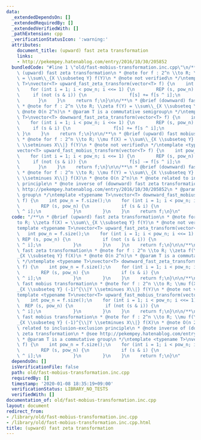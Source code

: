 ```yaml
---
data:
  _extendedDependsOn: []
  _extendedRequiredBy: []
  _extendedVerifiedWith: []
  _pathExtension: cpp
  _verificationStatusIcon: ':warning:'
  attributes:
    document_title: (upward) fast zeta transformation
    links:
    - http://pekempey.hatenablog.com/entry/2016/10/30/205852
  bundledCode: "#line 1 \"old/fast-mobius-transformation.inc.cpp\"\n/**\n * @brief\
    \ (upward) fast zeta transformation\n * @note for f : 2^n \\to R; \\zeta f(X)\
    \ = \\sum\\_{X \\subseteq Y} f(Y)\n * @note not verified\n */\ntemplate <typename\
    \ T>\nvector<T> upward_fast_zeta_transform(vector<T> f) {\n    int pow_n = f.size();\n\
    \    for (int i = 1; i < pow_n; i <<= 1) {\n        REP (s, pow_n) {\n       \
    \     if (not (s & i)) {\n                f[s] += f[s ^ i];\n            }\n \
    \       }\n    }\n    return f;\n}\n\n/**\n * @brief (downward) fast zeta transformation\n\
    \ * @note for f : 2^n \\to R; \\zeta f(Y) = \\sum\\_{X \\subseteq Y} f(X)\n *\
    \ @note O(n 2^n)\n * @param T is a commutative semigroup\n */\ntemplate <typename\
    \ T>\nvector<T> downward_fast_zeta_transform(vector<T> f) {\n    int pow_n = f.size();\n\
    \    for (int i = 1; i < pow_n; i <<= 1) {\n        REP (s, pow_n) {\n       \
    \     if (s & i) {\n                f[s] += f[s ^ i];\n            }\n       \
    \ }\n    }\n    return f;\n}\n\n/**\n * @brief (upward) fast mobius transformation\n\
    \ * @note for f : 2^n \\to R; \\mu f(X) = \\sum\\_{X \\subseteq Y} (-1)^{\\|Y\
    \ \\setminues X\\|} f(Y)\n * @note not verified\n */\ntemplate <typename T>\n\
    vector<T> upward_fast_mobius_transform(vector<T> f) {\n    int pow_n = f.size();\n\
    \    for (int i = 1; i < pow_n; i <<= 1) {\n        REP (s, pow_n) {\n       \
    \     if (not (s & i)) {\n                f[s] -= f[s ^ i];\n            }\n \
    \       }\n    }\n    return f;\n}\n\n/**\n * @brief (downward) fast mobius transformation\n\
    \ * @note for f : 2^n \\to R; \\mu f(Y) = \\sum\\_{X \\subseteq Y} (-1)^{\\|Y\
    \ \\setminues X\\|} f(X)\n * @note O(n 2^n)\n * @note related to inclusion-exclusion\
    \ principle\n * @note inverse of (downward) fast zeta transformation\n * @see\
    \ http://pekempey.hatenablog.com/entry/2016/10/30/205852\n * @param T is a commutative\
    \ group\n */\ntemplate <typename T>\nvector<T> downward_fast_mobius_transform(vector<T>\
    \ f) {\n    int pow_n = f.size();\n    for (int i = 1; i < pow_n; i <<= 1) {\n\
    \        REP (s, pow_n) {\n            if (s & i) {\n                f[s] -= f[s\
    \ ^ i];\n            }\n        }\n    }\n    return f;\n}\n"
  code: "/**\n * @brief (upward) fast zeta transformation\n * @note for f : 2^n \\\
    to R; \\zeta f(X) = \\sum\\_{X \\subseteq Y} f(Y)\n * @note not verified\n */\n\
    template <typename T>\nvector<T> upward_fast_zeta_transform(vector<T> f) {\n \
    \   int pow_n = f.size();\n    for (int i = 1; i < pow_n; i <<= 1) {\n       \
    \ REP (s, pow_n) {\n            if (not (s & i)) {\n                f[s] += f[s\
    \ ^ i];\n            }\n        }\n    }\n    return f;\n}\n\n/**\n * @brief (downward)\
    \ fast zeta transformation\n * @note for f : 2^n \\to R; \\zeta f(Y) = \\sum\\\
    _{X \\subseteq Y} f(X)\n * @note O(n 2^n)\n * @param T is a commutative semigroup\n\
    \ */\ntemplate <typename T>\nvector<T> downward_fast_zeta_transform(vector<T>\
    \ f) {\n    int pow_n = f.size();\n    for (int i = 1; i < pow_n; i <<= 1) {\n\
    \        REP (s, pow_n) {\n            if (s & i) {\n                f[s] += f[s\
    \ ^ i];\n            }\n        }\n    }\n    return f;\n}\n\n/**\n * @brief (upward)\
    \ fast mobius transformation\n * @note for f : 2^n \\to R; \\mu f(X) = \\sum\\\
    _{X \\subseteq Y} (-1)^{\\|Y \\setminues X\\|} f(Y)\n * @note not verified\n */\n\
    template <typename T>\nvector<T> upward_fast_mobius_transform(vector<T> f) {\n\
    \    int pow_n = f.size();\n    for (int i = 1; i < pow_n; i <<= 1) {\n      \
    \  REP (s, pow_n) {\n            if (not (s & i)) {\n                f[s] -= f[s\
    \ ^ i];\n            }\n        }\n    }\n    return f;\n}\n\n/**\n * @brief (downward)\
    \ fast mobius transformation\n * @note for f : 2^n \\to R; \\mu f(Y) = \\sum\\\
    _{X \\subseteq Y} (-1)^{\\|Y \\setminues X\\|} f(X)\n * @note O(n 2^n)\n * @note\
    \ related to inclusion-exclusion principle\n * @note inverse of (downward) fast\
    \ zeta transformation\n * @see http://pekempey.hatenablog.com/entry/2016/10/30/205852\n\
    \ * @param T is a commutative group\n */\ntemplate <typename T>\nvector<T> downward_fast_mobius_transform(vector<T>\
    \ f) {\n    int pow_n = f.size();\n    for (int i = 1; i < pow_n; i <<= 1) {\n\
    \        REP (s, pow_n) {\n            if (s & i) {\n                f[s] -= f[s\
    \ ^ i];\n            }\n        }\n    }\n    return f;\n}\n"
  dependsOn: []
  isVerificationFile: false
  path: old/fast-mobius-transformation.inc.cpp
  requiredBy: []
  timestamp: '2020-01-08 18:35:19+09:00'
  verificationStatus: LIBRARY_NO_TESTS
  verifiedWith: []
documentation_of: old/fast-mobius-transformation.inc.cpp
layout: document
redirect_from:
- /library/old/fast-mobius-transformation.inc.cpp
- /library/old/fast-mobius-transformation.inc.cpp.html
title: (upward) fast zeta transformation
---
```

